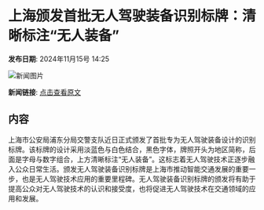 # 上海颁发首批无人驾驶装备识别标牌：清晰标注“无人装备”

**发布日期**: 2024年11月15号 14:25

![新闻图片](https://pic.chinaz.com/picmap/thumb/201811151633432461_85.jpg)

**新闻链接**: [点击查看原文](https://www.aibase.com/zh/news/13266)

## 内容

上海市公安局浦东分局交警支队近日正式颁发了首批专为无人驾驶装备设计的识别标牌。该标牌的设计采用淡蓝色与白色结合，黑色字体，牌照开头为地区简称，后面是字母与数字组合，上方清晰标注“无人装备”。这标志着无人驾驶技术正逐步融入公众日常生活。颁发无人驾驶装备识别标牌是上海市推动智能交通发展的重要一步，也是无人驾驶技术应用的重要里程碑。无人驾驶装备识别标牌的颁发将有助于提高公众对无人驾驶技术的认识和接受度，也将促进无人驾驶技术在交通领域的应用和发展。
